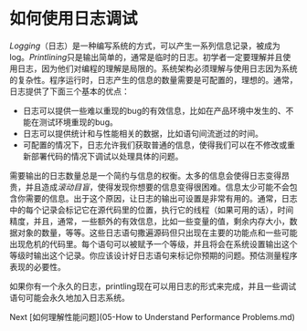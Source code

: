 # 如何使用日志调试

*Logging*（日志）是一种编写系统的方式，可以产生一系列信息记录，被成为log。*Printlining*只是输出简单的，通常是临时的日志。初学者一定要理解并且使用日志，因为他们对编程的理解是局限的。系统架构必须理解与使用日志因为系统的复杂性。程序运行时，日志产生的信息的数量需要是可配置的，理想的。通常，日志提供了下面三个基本的优点：

- 日志可以提供一些难以重现的bug的有效信息，比如在产品环境中发生的、不能在测试环境重现的bug。
- 日志可以提供统计和与性能相关的数据，比如语句间流逝过的时间。
- 可配置的情况下，日志允许我们获取普通的信息，使得我们可以在不修改或重新部署代码的情况下调试以处理具体的问题。

需要输出的日志数量总是一个简约与信息的权衡。太多的信息会使得日志变得昂贵，并且造成*滚动目盲*，使得发现你想要的信息变得很困难。信息太少可能不会包含你需要的信息。出于这个原因，让日志的输出可设置是非常有用的。通常，日志中的每个记录会标记它在源代码里的位置，执行它的线程（如果可用的话），时间精度，并且，通常，一些额外的有效信息，比如一些变量的值，剩余内存大小，数据对象的数量，等等。这些日志语句撒遍源码但只出现在主要的功能点和一些可能出现危机的代码里。每个语句可以被赋予一个等级，并且将会在系统设置输出这个等级时输出这个记录。你应该设计好日志语句来标记你预期的问题。预估测量程序表现的必要性。

如果你有一个永久的日志，printling现在可以用日志的形式来完成，并且一些调试语句可能会永久地加入日志系统。

Next [如何理解性能问题](05-How to Understand Performance Problems.md)
